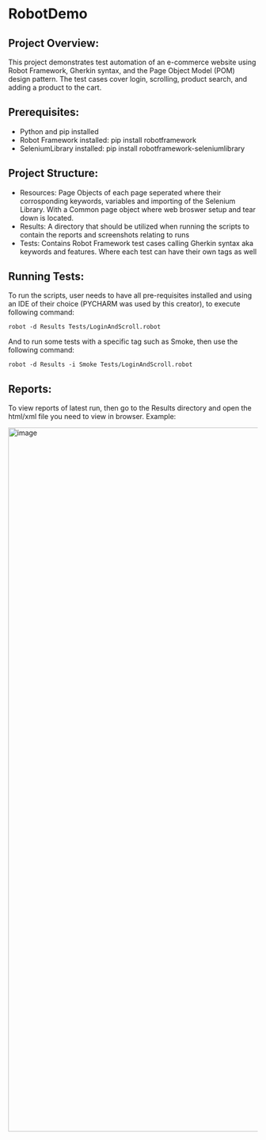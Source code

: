 # RobotDemo

## Project Overview:
This project demonstrates test automation of an e-commerce website using Robot Framework, Gherkin syntax, and the Page Object Model (POM) design pattern. The test cases cover login, scrolling, product search, and adding a product to the cart.

## Prerequisites:
- Python and pip installed
- Robot Framework installed: pip install robotframework
- SeleniumLibrary installed: pip install robotframework-seleniumlibrary

## Project Structure:
- Resources: Page Objects of each page seperated where their corrosponding keywords, variables and importing of the Selenium Library. With a Common page object where web broswer setup and tear down is located.
- Results: A directory that should be utilized when running the scripts to contain the reports and screenshots relating to runs
- Tests: Contains Robot Framework test cases calling Gherkin syntax aka keywords and features. Where each test can have their own tags as well

## Running Tests:
To run the scripts, user needs to have all pre-requisites installed and using an IDE of their choice (PYCHARM was used by this creator), to execute following command:

    robot -d Results Tests/LoginAndScroll.robot

And to run some tests with a specific tag such as Smoke, then use the following command:

    robot -d Results -i Smoke Tests/LoginAndScroll.robot

## Reports:
To view reports of latest run, then go to the Results directory and open the html/xml file you need to view in browser.
Example:

<img width="1419" alt="image" src="https://github.com/user-attachments/assets/96e1e9ce-103d-40ff-a79f-f0e6d9f18831">

